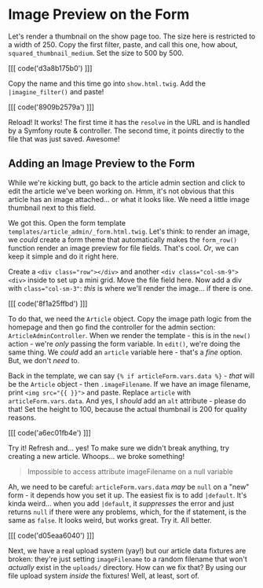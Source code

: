 # Image Preview on the Form

Let's render a thumbnail on the show page too. The size here is restricted to a width
of 250. Copy the first filter, paste, and call this one, how about,
`squared_thumbnail_medium`. Set the size to 500 by 500. 

[[[ code('d3a8b175b0') ]]]

Copy the name and this time go into `show.html.twig`. Add the `|imagine_filter()` and paste!

[[[ code('8909b2579a') ]]]

Reload! It works! The first time it has the `resolve` in the URL and is handled
by a Symfony route & controller. The second time, it points directly to the file
that was just saved. Awesome!

## Adding an Image Preview to the Form

While we're kicking butt, go back to the article admin section and click to edit
the article we've been working on. Hmm, it's not obvious that this article has an
image attached... or what it looks like. We need a little image thumbnail next to
this field.

We got this. Open the form template `templates/article_admin/_form.html.twig`.
Let's think: to render an image, we *could* create a form theme that automatically
makes the `form_row()` function render an image preview for file fields. That's
cool. *Or*, we can keep it simple and do it right here.

Create a `<div class="row"></div>` and another `<div class="col-sm-9"><div>` inside
to set up a mini grid. Move the file field here. Now add a div with `class="col-sm-3"`:
*this* is where we'll render the image... if there is one.

[[[ code('8f1a25ffbd') ]]]

To do that, we need the `Article` object. Copy the image path logic from the homepage
and then go find the controller for the admin section: `ArticleAdminController`.
When we render the template - this is in the `new()` action - we're *only* passing
the form variable. In `edit()`, we're doing the same thing. We *could* add an `article`
variable here - that's a *fine* option. But, we don't *need* to.

Back in the template, we can say `{% if articleForm.vars.data %}` - *that* will
be the `Article` object - then `.imageFilename`. If we have an image filename,
print `<img src="{{ }}">` and paste. Replace `article` with `articleForm.vars.data`.
And yes, I *should* add an `alt` attribute - please do that! Set the height to 100,
because the actual thumbnail is 200 for quality reasons.

[[[ code('a6ec01fb4e') ]]]

Try it! Refresh and... yes! To make sure we didn't break anything, try creating
a new article. Whoops... we broke something!

> Impossible to access attribute imageFilename on a null variable

Ah, we need to be careful: `articleForm.vars.data` *may* be `null` on a "new" form -
it depends how you set it up. The easiest fix is to add `|default`. It's kinda weird...
when you add `|default`, it *suppresses* the error and just returns `null` if there
were any problems, which, for the if statement, is the same as `false`. It looks
weird, but works great. Try it. All better.

[[[ code('d05eaa6040') ]]]

Next, we have a real upload system (yay!) but our article data fixtures are broken:
they're just setting `imageFilename` to a random filename that won't *actually*
exist in the `uploads/` directory. How can we fix that? By using our file upload
system *inside* the fixtures! Well, at least, sort of.
